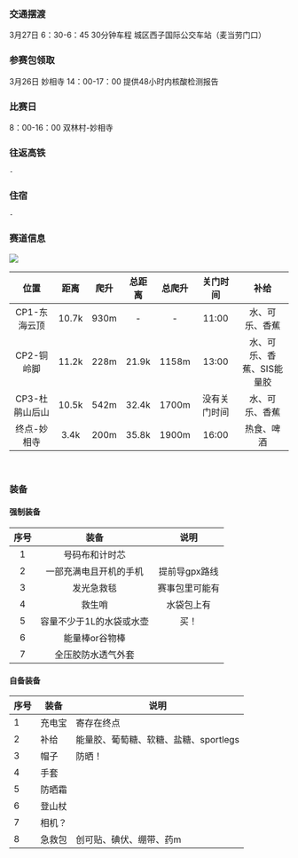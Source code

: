 ### 交通摆渡
3月27日 6：30-6：45
30分钟车程
城区西子国际公交车站（麦当劳门口）

### 参赛包领取
3月26日 妙相寺 14：00-17：00
提供48小时内核酸检测报告

### 比赛日
8：00-16：00 双林村-妙相寺

### 往返高铁
    - 

### 住宿
    - 

### 赛道信息
<img src = "http://img.geexek.com/files/ueditor/jsp/upload/image/20220218/1645173985483031541.png">

|位置|距离|爬升|总距离|总爬升|关门时间|补给|
|:-:|:-:|:-:|:-:|:-:|:-:|:-:|
|CP1-东海云顶|10.7k|930m|-|-|11:00|水、可乐、香蕉|
|CP2-铜岭脚|11.2k|228m|21.9k|1158m|13:00|水、可乐、香蕉、SIS能量胶|
|CP3-杜鹃山后山|10.5k|542m|32.4k|1700m|没有关门时间|水、可乐、香蕉|
|终点-妙相寺|3.4k|200m|35.8k|1900m|16:00|热食、啤酒|

<br/>

### 装备

#### 强制装备
|序号|装备|说明|
|:-:|:-:|:-:|
|1|号码布和计时芯|
|2|一部充满电且开机的手机|提前导gpx路线|
|3|发光急救毯|赛事包里可能有|
|4|救生哨|水袋包上有|
|5|容量不少于1L的水袋或水壶|买！|
|6|能量棒or谷物棒|
|7|全压胶防水透气外套|

#### 自备装备
|序号|装备|说明|
|---|---|---|
|1|充电宝|寄存在终点|
|2|补给|能量胶、葡萄糖、软糖、盐糖、sportlegs|
|3|帽子|防晒！|
|4|手套|
|5|防晒霜|
|6|登山杖|
|7|相机？|
|8|急救包|创可贴、碘伏、绷带、药m

